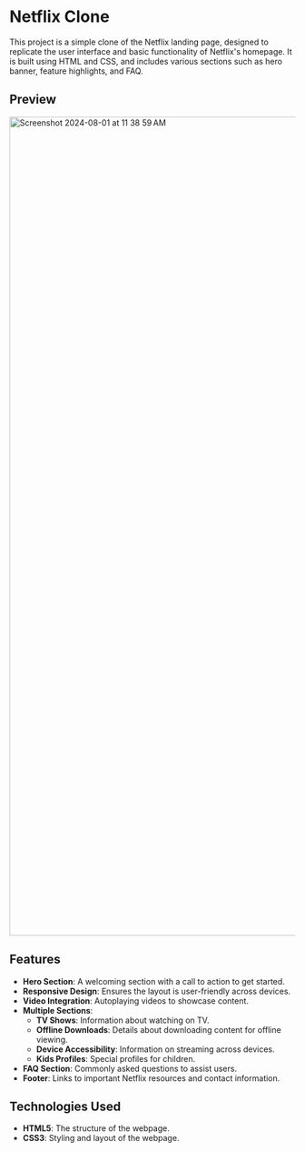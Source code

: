 # Netflix Clone

This project is a simple clone of the Netflix landing page, designed to replicate the user interface and basic functionality of Netflix's homepage. It is built using HTML and CSS, and includes various sections such as hero banner, feature highlights, and FAQ.

## Preview

<img width="1440" alt="Screenshot 2024-08-01 at 11 38 59 AM" src="https://github.com/user-attachments/assets/382298f2-0641-4156-8a4b-137a864bf074">

## Features

- **Hero Section**: A welcoming section with a call to action to get started.
- **Responsive Design**: Ensures the layout is user-friendly across devices.
- **Video Integration**: Autoplaying videos to showcase content.
- **Multiple Sections**: 
  - **TV Shows**: Information about watching on TV.
  - **Offline Downloads**: Details about downloading content for offline viewing.
  - **Device Accessibility**: Information on streaming across devices.
  - **Kids Profiles**: Special profiles for children.
- **FAQ Section**: Commonly asked questions to assist users.
- **Footer**: Links to important Netflix resources and contact information.

## Technologies Used

- **HTML5**: The structure of the webpage.
- **CSS3**: Styling and layout of the webpage.

